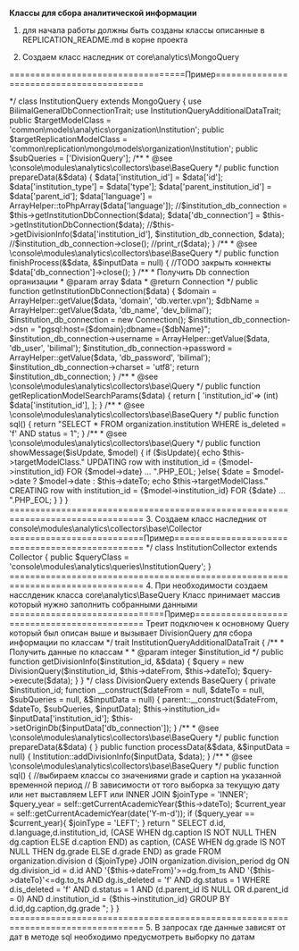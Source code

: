 **Классы для сбора аналитической информации**


1. для начала работы должны быть созданы классы описанные в REPLICATION_README.md в корне проекта

2. Создаем класс наследник от core\analytics\MongoQuery

==================================Пример========================================
<?php
namespace console\modules\analytics\queries;

use yii\helpers\ArrayHelper;
use yii\db\Connection;
use core\analytics\MongoQuery;
use console\modules\analytics\queries\traits\InstitutionQueryAdditionalDataTrait;
use console\modules\analytics\queries\traits\BilimalGeneralDbConnectionTrait;

/**
 * Base class for long term and non dynamic analytics collect
 * 
 * @author CitizenZet <exgamer@live.ru>
 */
class InstitutionQuery extends MongoQuery
{
    use BilimalGeneralDbConnectionTrait;
    use InstitutionQueryAdditionalDataTrait;
    
    public $targetModelClass = 'common\models\analytics\organization\Institution';
    public $targetReplicationModelClass = 'common\replication\mongo\models\organization\Institution';
    
    public $subQueries = ['DivisionQuery'];
        
    /**
     * @see \console\modules\analytics\collectors\base\BaseQuery
     */
    public function prepareData(&$data)
    {
        $data['institution_id'] = $data['id'];
        $data['institution_type'] = $data['type'];
        $data['parent_institution_id'] = $data['parent_id'];
        $data['language'] = ArrayHelper::toPhpArray($data['language']);
        //$institution_db_connection = $this->getInstitutionDbConnection($data);
        $data['db_connection'] = $this->getInstitutionDbConnection($data);
        //$this->getDivisionInfo($data['institution_id'], $institution_db_connection,  $data);
        //$institution_db_connection->close();
        //print_r($data);
    }
    
    /**
    * @see \console\modules\analytics\collectors\base\BaseQuery
    */
    public function finishProcess(&$data, &$inputData = null)
    {
        //TODO закрыть коннекты
        $data['db_connection']->close();
    }
    
    /**
     * Получить Db connection организации
     * @param array $data
     * @return Connection
     */
    public function getInstitutionDbConnection($data)
    {
        $domain = ArrayHelper::getValue($data, 'domain', 'db.verter.vpn');
        $dbName = ArrayHelper::getValue($data, 'db_name', 'dev_bilimal');
        $institution_db_connection = new Connection();
        $institution_db_connection->dsn = "pgsql:host={$domain};dbname={$dbName}";
        $institution_db_connection->username = ArrayHelper::getValue($data, 'db_user', 'bilimal');
        $institution_db_connection->password = ArrayHelper::getValue($data, 'db_password', 'bilimal');
        $institution_db_connection->charset = 'utf8';
        
        return $institution_db_connection;
    }
    
    /**
     * @see \console\modules\analytics\collectors\base\Query
     */
    public function getReplicationModelSearchParams($data)
    {
        return [
            'institution_id'=> (int) $data['institution_id'],
        ];
    }

    /**
     * @see \console\modules\analytics\collectors\base\BaseQuery
     */
    public function sql()
    {
        return "SELECT * FROM organization.institution WHERE is_deleted = 'f' AND status = 1";
    }
    
    /**
     * @see \console\modules\analytics\collectors\base\Query
     */
    public function showMessage($isUpdate, $model)
    {
        if ($isUpdate){
            echo $this->targetModelClass." UPDATING row with institution_id = {$model->institution_id} FOR {$model->date} ... ".PHP_EOL;
        }else{
            $date = $model->date ? $model->date : $this->dateTo;
            echo $this->targetModelClass." CREATING row with institution_id = {$model->institution_id} FOR {$date} ... ".PHP_EOL;
        }
    }
}

================================================================================

3. Создаем класс наследник от console\modules\analytics\collectors\base\Collector

==========================Пример================================================
<?php
namespace console\modules\analytics\collectors;

use Yii;
use console\modules\analytics\collectors\base\Collector;

/**
 * Выбиваем данные по заведениям
 * 
 * @author CitizenZet <exgamer@live.ru>
 */
class InstitutionCollector extends Collector
{
    public $queryClass = 'console\modules\analytics\queries\InstitutionQuery';

}
================================================================================

4. При необходимости создаем насслденик класса core\analytics\BaseQuery
   Класс принимает массив который нужно заполнить собранными данными

==============================Пример============================================
Треит подключен к основному Query который был описан выше
и вызывает DivisionQuery для сбора информации по классам
<?php
namespace console\modules\analytics\queries\traits;

use console\modules\analytics\queries\DivisionQuery;

/**
 * Треит для работы с дополнительными данными заведений
 * 
 * @author CitizenZet <exgamer@live.ru>
 */
trait InstitutionQueryAdditionalDataTrait
{
    /**
     * Получить данные по классам
     * 
     * @param integer $institution_id
     */
    public function getDivisionInfo($institution_id, &$data)
    {
        $query = new DivisionQuery($institution_id, $this->dateFrom, $this->dateTo);
        $query->execute($data);
    }
}


<?php
namespace console\modules\analytics\queries;

use core\analytics\BaseQuery;
use common\models\analytics\organization\Institution;

/**
 * Собираем данные по классам
 * 
 * @property integer $institution_id - id заведения
 * 
 * @author CitizenZet <exgamer@live.ru>
 */
class DivisionQuery extends BaseQuery
{  
    private $institution_id;
            
    function  __construct($dateFrom = null, $dateTo = null, $subQueries = null, &$inputData = null)
    {
        parent::__construct($dateFrom, $dateTo, $subQueries, $inputData);
        $this->institution_id= $inputData['institution_id'];
        $this->setOriginDb($inputData['db_connection']);
    }
    
    /**
     * @see \console\modules\analytics\collectors\base\BaseQuery
     */
    public function prepareData(&$data)
    {

    }

    public function processData(&$data, &$inputData = null)
    {
        Institution::addDivisionInfo($inputData, $data);
    }

    /**
     * @see \console\modules\analytics\collectors\base\BaseQuery
     */
    public function sql()
    {
        //выбираем классы со значениями grade и caption на указанной временной период
        // В зависимости от того выборка за текущую дату или нет выставляем LEFT или INNER JOIN
        $joinType = 'INNER';
        $query_year = self::getCurrentAcademicYear($this->dateTo);
        $current_year = self::getCurrentAcademicYear(date('Y-m-d'));
        if ($query_year == $current_year){
            $joinType = 'LEFT';
        }
        
        return "
            SELECT d.id,
            d.language,d.institution_id,
            (CASE WHEN dg.caption IS NOT NULL  THEN dg.caption
                        ELSE d.caption
            END) as caption,
            (CASE WHEN dg.grade IS NOT NULL  THEN dg.grade
                        ELSE d.grade
            END) as grade
            FROM organization.division  d
            {$joinType} JOIN organization.division_period dg ON dg.division_id = d.id AND '{$this->dateFrom}'>=dg.from_ts AND '{$this->dateTo}'<=dg.to_ts AND dg.is_deleted = 'f' AND dg.status = 1
            WHERE d.is_deleted = 'f' AND d.status = 1 AND (d.parent_id IS NULL OR d.parent_id = 0) AND d.institution_id = {$this->institution_id} 
            GROUP BY d.id,dg.caption,dg.grade    
        ";
    }
}




================================================================================

5. В запросах где данные зависят от дат в методе sql необходимо предусмотреть выборку по датам